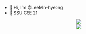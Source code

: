 - 👋 Hi, I’m @LeeMin-hyeong
- 🏫 SSU CSE 21

<!---
LeeMin-hyeong/LeeMin-hyeong is a ✨ special ✨ repository because its `README.md` (this file) appears on your GitHub profile.
You can click the Preview link to take a look at your changes.
--->
<div align=center>
<image src="https://github-readme-stats.vercel.app/api?username=LeeMin-hyeong&theme=dark"><br>
<image src="https://github-readme-stats.vercel.app/api/top-langs/?username=LeeMin-hyeong&layout=compact&theme=dark">
</div>
